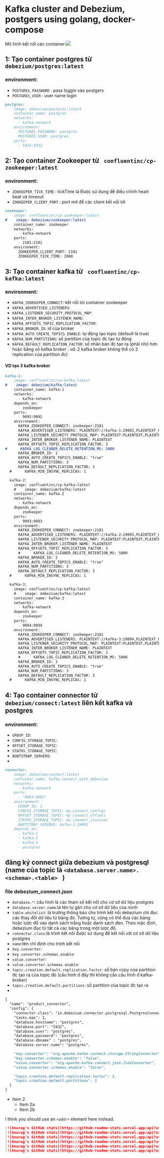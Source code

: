 # Kafka cluster and Debezium, postgers using golang, docker-compose


Mô hình kết nối các container:![](./images/diagram.PNG)

## 1: Tạo container postgres từ ``` debezium/postgres:latest```
### environment:
- `POSTGRES_PASSWORD` : pass loggin vào postgers
- `POSTGRES_USER`     : user name login
```md
postgres:
    image: debezium/postgres:latest
    container_name: postgres
    networks:
      - kafka-network
    environment:
      POSTGRES_PASSWORD: postgres
      POSTGRES_USER: postgres
    ports:
      - 5432:5432
```
## 2: Tạo container Zookeeper từ ``` confluentinc/cp-zookeeper:latest```
### environment:
- `ZOOKEEPER_TICK_TIME`       : tickTime là Được sử dụng để điều chỉnh heart beat và timeout
- `ZOOKEEPER_CLIENT_PORT`     : port mở để các client kết nối tới
```md
zookeeper:
    image: confluentinc/cp-zookeeper:latest
#    image: debezium/zookeeper:latest
    container_name: zookeeper
    networks:
      - kafka-network
    ports:
      - 2181:2181
    environment:
      ZOOKEEPER_CLIENT_PORT: 2181
      ZOOKEEPER_TICK_TIME: 2000
```

## 3: Tạo container kafka từ ``` confluentinc/cp-kafka:latest```
### environment:
- `KAFKA_ZOOKEEPER_CONNECT`: kết nối tói container zookeeper
- `KAFKA_ADVERTISED_LISTENERS`: 
- `KAFKA_LISTENER_SECURITY_PROTOCOL_MAP`: 
- `KAFKA_INTER_BROKER_LISTENER_NAME`: 
- `KAFKA_OFFSETS_TOPIC_REPLICATION_FACTOR`: 
- `KAFKA_BROKER_ID`: id của broker
- `KAFKA_AUTO_CREATE_TOPICS_ENABLE`: tự động tạo topic (default là true)
- `KAFKA_NUM_PARTITIONS`: số partition của topic đc tạo tự động
- `KAFKA_DEFAULT_REPLICATION_FACTOR`: số nhân bản đc tạo ra (phải nhỏ hơn hoặc bằng số kafka broker : vd: 2 kafka broker không thể có 3 replication của partition đc) 
#### VD tạo 3 kafka broker
```md
kafka-1:
    image: confluentinc/cp-kafka:latest
#    image: debezium/kafka:latest
    container_name: kafka-1
    networks:
      - kafka-network
    depends_on:
      - zookeeper
    ports:
      - 9092:9092
    environment:
      KAFKA_ZOOKEEPER_CONNECT: zookeeper:2181
      KAFKA_ADVERTISED_LISTENERS: PLAINTEXT://kafka-1:29092,PLAINTEXT_HOST://localhost:9092
      KAFKA_LISTENER_SECURITY_PROTOCOL_MAP: PLAINTEXT:PLAINTEXT,PLAINTEXT_HOST:PLAINTEXT
      KAFKA_INTER_BROKER_LISTENER_NAME: PLAINTEXT
      KAFKA_OFFSETS_TOPIC_REPLICATION_FACTOR: 3
#      KAFKA_LOG_CLEANER_DELETE_RETENTION_MS: 5000
      KAFKA_BROKER_ID: 1
      KAFKA_AUTO_CREATE_TOPICS_ENABLE: "true"
      KAFKA_NUM_PARTITIONS: 3
      KAFKA_DEFAULT_REPLICATION_FACTOR: 3
  #      KAFKA_MIN_INSYNC_REPLICAS: 1

  kafka-2:
    image: confluentinc/cp-kafka:latest
    #    image: debezium/kafka:latest
    container_name: kafka-2
    networks:
      - kafka-network
    depends_on:
      - zookeeper
    ports:
      - 9093:9093
    environment:
      KAFKA_ZOOKEEPER_CONNECT: zookeeper:2181
      KAFKA_ADVERTISED_LISTENERS: PLAINTEXT://kafka-2:29093,PLAINTEXT_HOST://localhost:9093
      KAFKA_LISTENER_SECURITY_PROTOCOL_MAP: PLAINTEXT:PLAINTEXT,PLAINTEXT_HOST:PLAINTEXT
      KAFKA_INTER_BROKER_LISTENER_NAME: PLAINTEXT
      KAFKA_OFFSETS_TOPIC_REPLICATION_FACTOR: 3
      #      KAFKA_LOG_CLEANER_DELETE_RETENTION_MS: 5000
      KAFKA_BROKER_ID: 2
      KAFKA_AUTO_CREATE_TOPICS_ENABLE: "true"
      KAFKA_NUM_PARTITIONS: 3
      KAFKA_DEFAULT_REPLICATION_FACTOR: 3
  #      KAFKA_MIN_INSYNC_REPLICAS: 1

  kafka-3:
    image: confluentinc/cp-kafka:latest
    #    image: debezium/kafka:latest
    container_name: kafka-3
    networks:
      - kafka-network
    depends_on:
      - zookeeper
    ports:
      - 9094:9094
    environment:
      KAFKA_ZOOKEEPER_CONNECT: zookeeper:2181
      KAFKA_ADVERTISED_LISTENERS: PLAINTEXT://kafka-3:29094,PLAINTEXT_HOST://localhost:9094
      KAFKA_LISTENER_SECURITY_PROTOCOL_MAP: PLAINTEXT:PLAINTEXT,PLAINTEXT_HOST:PLAINTEXT
      KAFKA_INTER_BROKER_LISTENER_NAME: PLAINTEXT
      KAFKA_OFFSETS_TOPIC_REPLICATION_FACTOR: 3
      #      KAFKA_LOG_CLEANER_DELETE_RETENTION_MS: 5000
      KAFKA_BROKER_ID: 3
      KAFKA_AUTO_CREATE_TOPICS_ENABLE: "true"
      KAFKA_NUM_PARTITIONS: 3
      KAFKA_DEFAULT_REPLICATION_FACTOR: 3
  #      KAFKA_MIN_INSYNC_REPLICAS: 1
```
## 4: Tạo container connector từ ``` debezium/connect:latest``` liên kết kafka và postgres
### environment:
- `GROUP_ID`: 
- `CONFIG_STORAGE_TOPIC`:
- `OFFSET_STORAGE_TOPIC`: 
- `STATUS_STORAGE_TOPIC`:
- `BOOTSTRAP_SERVERS`:
-
```md
connector:
    image: debezium/connect:latest
    container_name: kafka_connect_with_debezium
    networks:
      - kafka-network
    ports:
      - "8083:8083"
    environment:
      GROUP_ID: 1
      CONFIG_STORAGE_TOPIC: my_connect_configs
      OFFSET_STORAGE_TOPIC: my_connect_offsets
      STATUS_STORAGE_TOPIC: my_connect_statuses
      BOOTSTRAP_SERVERS: kafka-1:29092
    depends_on:
      - kafka-1
      - kafka-2
      - kafka-3
      - postgres
```

## đăng ký connect giữa debezium và postgresql (name của topic là ```<database.server.name>.<schema>.<table> ``` )
### file debezium_connect.json 
- `database.*`: cấu hình là các tham số kết nối cho cơ sở dữ liệu postgres
- `database.server.name`:là tên tự gán cho cơ sở dữ liệu của mình
- `table.whitelist`: là trường thông báo cho trình kết nối debezium chỉ đọc các thay đổi dữ liệu từ bảng đó. Tương tự, cũng có thể đưa các bảng hoặc lược đồ vào danh sách trắng hoặc danh sách đen. Theo mặc định, debezium đọc từ tất cả các bảng trong một lược đồ.
- `connector.class`:là trình kết nối được sử dụng để kết nối với cơ sở dữ liệu postgres 
- `name`:tên chỉ định cho trình kết nối
- `key.converter`:
- `key.converter.schemas.enable`:
- `value.converter`:
- `value.converter.schemas.enable`:
- `topic.creation.default.replication.factor`: số bản copy của partition đc tạo ra của topic đó (cấu hình ở đây thì không cần cấu hình ở kafka-broker)
- `topic.creation.default.partitions`: số partition của topic đc tạo ra
- 
```md
{
  "name": "product_connector",
  "config": {
    "connector.class": "io.debezium.connector.postgresql.PostgresConnector",
    "tasks.max": 1,
    "database.hostname": "postgres",
    "database.port": "5432",
    "database.user": "postgres",
    "database.password": "postgres",
    "database.dbname" : "postgres",
    "database.server.name": "postgres",

    "key.converter": "org.apache.kafka.connect.storage.StringConverter",
    "key.converter.schemas.enable": "false",
    "value.converter": "org.apache.kafka.connect.json.JsonConverter",
    "value.converter.schemas.enable": "false",

    "topic.creation.default.replication.factor": 3,
    "topic.creation.default.partitions": 3
  }
}
```






* Item 2
  * Item 2a
  * Item 2b

I think you should use an
`<addr>` element here instead.

```md
[![Anurag's GitHub stats](https://github-readme-stats.vercel.app/api?username=anuraghazra)](https://github.com/anuraghazra/github-readme-stats)
[![Anurag's GitHub stats](https://github-readme-stats.vercel.app/api?username=anuraghazra)](https://github.com/anuraghazra/github-readme-stats)
[![Anurag's GitHub stats](https://github-readme-stats.vercel.app/api?username=anuraghazra)](https://github.com/anuraghazra/github-readme-stats)
[![Anurag's GitHub stats](https://github-readme-stats.vercel.app/api?username=anuraghazra)](https://github.com/anuraghazra/github-readme-stats)
[![Anurag's GitHub stats](https://github-readme-stats.vercel.app/api?username=anuraghazra)](https://github.com/anuraghazra/github-readme-stats)[![Anurag's GitHub stats](https://github-readme-stats.vercel.app/api?username=anuraghazra)](https://github.com/anuraghazra/github-readme-stats)
[![Anurag's GitHub stats](https://github-readme-stats.vercel.app/api?username=anuraghazra)](https://github.com/anuraghazra/github-readme-stats)

```
